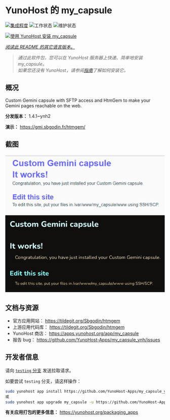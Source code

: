 <!--
注意：此 README 由 <https://github.com/YunoHost/apps/tree/master/tools/readme_generator> 自动生成
请勿手动编辑。
-->

# YunoHost 的 my_capsule

[![集成程度](https://dash.yunohost.org/integration/my_capsule.svg)](https://dash.yunohost.org/appci/app/my_capsule) ![工作状态](https://ci-apps.yunohost.org/ci/badges/my_capsule.status.svg) ![维护状态](https://ci-apps.yunohost.org/ci/badges/my_capsule.maintain.svg)

[![使用 YunoHost 安装 my_capsule](https://install-app.yunohost.org/install-with-yunohost.svg)](https://install-app.yunohost.org/?app=my_capsule)

*[阅读此 README 的其它语言版本。](./ALL_README.md)*

> *通过此软件包，您可以在 YunoHost 服务器上快速、简单地安装 my_capsule。*  
> *如果您还没有 YunoHost，请参阅[指南](https://yunohost.org/install)了解如何安装它。*

## 概况

Custom Gemini capsule with SFTP access and HtmGem to make your Gemini pages reachable on the web.


**分发版本：** 1.4.1~ynh2

**演示：** <https://gmi.sbgodin.fr/htmgem/>

## 截图

![my_capsule 的截图](./doc/screenshots/screenshot2.png)
![my_capsule 的截图](./doc/screenshots/screenshot1.png)

## 文档与资源

- 官方应用网站： <https://tildegit.org/Sbgodin/htmgem>
- 上游应用代码库： <https://tildegit.org/Sbgodin/htmgem>
- YunoHost 商店： <https://apps.yunohost.org/app/my_capsule>
- 报告 bug： <https://github.com/YunoHost-Apps/my_capsule_ynh/issues>

## 开发者信息

请向 [`testing` 分支](https://github.com/YunoHost-Apps/my_capsule_ynh/tree/testing) 发送拉取请求。

如要尝试 `testing` 分支，请这样操作：

```bash
sudo yunohost app install https://github.com/YunoHost-Apps/my_capsule_ynh/tree/testing --debug
或
sudo yunohost app upgrade my_capsule -u https://github.com/YunoHost-Apps/my_capsule_ynh/tree/testing --debug
```

**有关应用打包的更多信息：** <https://yunohost.org/packaging_apps>
